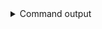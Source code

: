 
<details>
<summary>Command output</summary>

```sh

kafka-console-consumer \
    --bootstrap-server localhost:19092,localhost:19093,localhost:19094 \
    --topic _acls \
    --from-beginning \
    --timeout-ms 10000 \
 | jq
[2024-01-22 17:24:17,454] ERROR Error processing message, terminating consumer process:  (kafka.tools.ConsoleConsumer$)
org.apache.kafka.common.errors.TimeoutException
Processed a total of 1 messages
true

```

</details>
      
